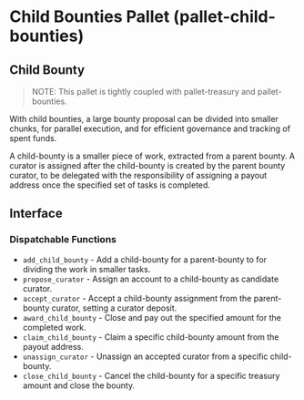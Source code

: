 # Child Bounties Pallet (pallet-child-bounties)

## Child Bounty

> NOTE: This pallet is tightly coupled with pallet-treasury and pallet-bounties.

With child bounties, a large bounty proposal can be divided into smaller chunks, for parallel execution, and for efficient governance and tracking of spent funds.

A child-bounty is a smaller piece of work, extracted from a parent bounty. A curator is assigned after the child-bounty is created by the parent bounty curator, to be delegated with the responsibility of assigning a payout address once the specified set of tasks is completed.

## Interface

### Dispatchable Functions

- `add_child_bounty` - Add a child-bounty for a parent-bounty to for dividing the work in smaller tasks.
- `propose_curator` - Assign an account to a child-bounty as candidate curator.
- `accept_curator` - Accept a child-bounty assignment from the parent-bounty curator, setting a curator deposit.
- `award_child_bounty` - Close and pay out the specified amount for the completed work.
- `claim_child_bounty` - Claim a specific child-bounty amount from the payout address.
- `unassign_curator` - Unassign an accepted curator from a specific child-bounty.
- `close_child_bounty` - Cancel the child-bounty for a specific treasury amount and close the bounty.
